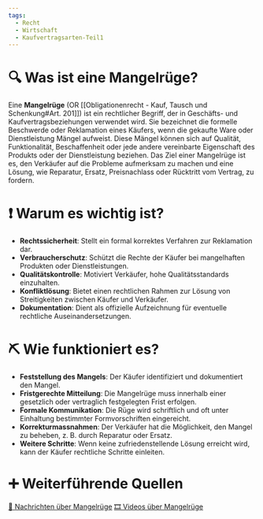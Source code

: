 ```yaml
---
tags:
  - Recht
  - Wirtschaft
  - Kaufvertragsarten-Teil1
---
```

# 🔍 Was ist eine Mangelrüge?

Eine **Mangelrüge** (OR [[Obligationenrecht - Kauf, Tausch und Schenkung#Art. 201]]) ist ein rechtlicher Begriff, der in Geschäfts- und Kaufvertragsbeziehungen verwendet wird. Sie bezeichnet die formelle Beschwerde oder Reklamation eines Käufers, wenn die gekaufte Ware oder Dienstleistung Mängel aufweist. Diese Mängel können sich auf Qualität, Funktionalität, Beschaffenheit oder jede andere vereinbarte Eigenschaft des Produkts oder der Dienstleistung beziehen. Das Ziel einer Mangelrüge ist es, den Verkäufer auf die Probleme aufmerksam zu machen und eine Lösung, wie Reparatur, Ersatz, Preisnachlass oder Rücktritt vom Vertrag, zu fordern.

# ❗ Warum es wichtig ist?

- **Rechtssicherheit**: Stellt ein formal korrektes Verfahren zur Reklamation dar.
- **Verbraucherschutz**: Schützt die Rechte der Käufer bei mangelhaften Produkten oder Dienstleistungen.
- **Qualitätskontrolle**: Motiviert Verkäufer, hohe Qualitätsstandards einzuhalten.
- **Konfliktlösung**: Bietet einen rechtlichen Rahmen zur Lösung von Streitigkeiten zwischen Käufer und Verkäufer.
- **Dokumentation**: Dient als offizielle Aufzeichnung für eventuelle rechtliche Auseinandersetzungen.

# ⛏ Wie funktioniert es?

- **Feststellung des Mangels**: Der Käufer identifiziert und dokumentiert den Mangel.
- **Fristgerechte Mitteilung**: Die Mangelrüge muss innerhalb einer gesetzlich oder vertraglich festgelegten Frist erfolgen.
- **Formale Kommunikation**: Die Rüge wird schriftlich und oft unter Einhaltung bestimmter Formvorschriften eingereicht.
- **Korrekturmassnahmen**: Der Verkäufer hat die Möglichkeit, den Mangel zu beheben, z. B. durch Reparatur oder Ersatz.
- **Weitere Schritte**: Wenn keine zufriedenstellende Lösung erreicht wird, kann der Käufer rechtliche Schritte einleiten.

# ➕ Weiterführende Quellen
[📄 Nachrichten über Mangelrüge](https://www.google.com/search?q=Mangelrüge&tbm=nws)
[🎞 Videos über Mangelrüge](https://www.google.com/search?q=Mangelrüge&tbm=vid)